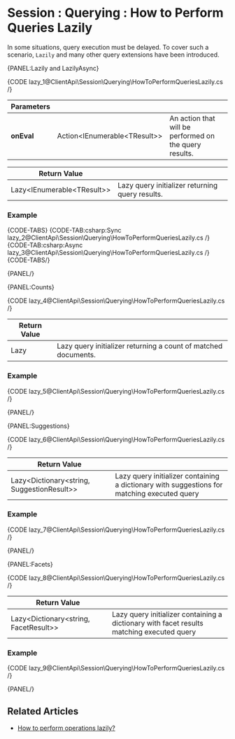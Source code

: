 # Session : Querying : How to Perform Queries Lazily

In some situations, query execution must be delayed. To cover such a scenario, `Lazily` and many other query extensions have been introduced.

{PANEL:Lazily and LazilyAsync}

{CODE lazy_1@ClientApi\Session\Querying\HowToPerformQueriesLazily.cs /}

| Parameters | | |
| ------------- | ------------- | ----- |
| **onEval** | Action<IEnumerable&lt;TResult&gt;> | An action that will be performed on the query results. |

| Return Value | |
| ------------- | ----- |
| Lazy<IEnumerable&lt;TResult&gt;> | Lazy query initializer returning query results. |

### Example

{CODE-TABS}
{CODE-TAB:csharp:Sync lazy_2@ClientApi\Session\Querying\HowToPerformQueriesLazily.cs /}
{CODE-TAB:csharp:Async lazy_3@ClientApi\Session\Querying\HowToPerformQueriesLazily.cs /}
{CODE-TABS/}

{PANEL/}

{PANEL:Counts}

{CODE lazy_4@ClientApi\Session\Querying\HowToPerformQueriesLazily.cs /}

| Return Value | |
| ------------- | ----- |
| Lazy<int> | Lazy query initializer returning a count of matched documents. |

### Example

{CODE lazy_5@ClientApi\Session\Querying\HowToPerformQueriesLazily.cs /}

{PANEL/}

{PANEL:Suggestions}

{CODE lazy_6@ClientApi\Session\Querying\HowToPerformQueriesLazily.cs /}

| Return Value | |
| ------------- | ----- |
| Lazy<Dictionary<string, SuggestionResult>> | Lazy query initializer containing a dictionary with suggestions for matching executed query |

### Example

{CODE lazy_7@ClientApi\Session\Querying\HowToPerformQueriesLazily.cs /}

{PANEL/}

{PANEL:Facets}

{CODE lazy_8@ClientApi\Session\Querying\HowToPerformQueriesLazily.cs /}

| Return Value | |
| ------------- | ----- |
| Lazy<Dictionary<string, FacetResult>> | Lazy query initializer containing a dictionary with facet results matching executed query |

### Example

{CODE lazy_9@ClientApi\Session\Querying\HowToPerformQueriesLazily.cs /}

{PANEL/}

## Related Articles

- [How to perform operations lazily?](../how-to/perform-operations-lazily)
